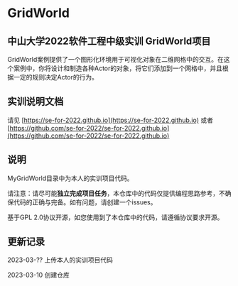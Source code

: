 # GridWorld
## 中山大学2022软件工程中级实训 GridWorld项目

GridWorld案例提供了一个图形化环境用于可视化对象在二维网格中的交互。在这个案例中，你将设计和制造各种Actor的对象，将它们添加到一个网格中，并且根据一定的规则决定Actor的行为。

## 实训说明文档

请见 [https://se-for-2022.github.io](https://se-for-2022.github.io)
或者 [https://github.com/se-for-2022/se-for-2022.github.io](https://github.com/se-for-2022/se-for-2022.github.io)

## 说明

MyGridWorld目录中为本人的实训项目代码。

请注意：请尽可能**独立完成项目任务**，本仓库中的代码仅提供编程思路参考，不确保代码的正确与完备。如有问题，请创建一个issues。

基于GPL 2.0协议开源，如您使用到了本仓库中的代码，请遵循协议要求开源。

## 更新记录

2023-03-?? 上传本人的实训项目代码

2023-03-10 创建仓库
